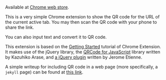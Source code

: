 Available at [Chrome web store](https://chrome.google.com/webstore/detail/url-to-qr-code-converter/cnbelooiikkmhknahgkckaikndlmlhfd).

This is a very simple Chrome extension to show the QR code for the URL of the current active tab.  You may then scan the QR code with your phone to share the link.

You can also input text and convert it to QR code.

This extension is based on the [Getting Started](https://developer.chrome.com/extensions/getstarted) tutorial of Chrome Extension.  It makes use of the jQuery library, the [QRCode for JavaScript](http://www.d-project.com/) library written by Kazuhiko Arase, and [a jQuery plugin](https://github.com/jeromeetienne/jquery-qrcode) written by Jerome Etienne.

A simple writeup for including QR code in a web page (more specifically, a ```jekyll``` page) can be found at [this link](http://fjdu.github.io/website/2015/09/05/qrcode.html).
